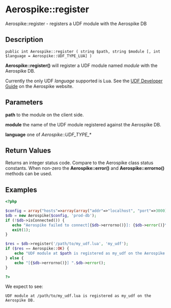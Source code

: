 
# Aerospike::register

Aerospike::register - registers a UDF module with the Aerospike DB

## Description

```
public int Aerospike::register ( string $path, string $module [, int $language = Aerospike::UDF_TYPE_LUA] )
```

**Aerospike::register()** will register a UDF module named *module* with the
Aerospike DB.

Currently the only UDF *language* supported is Lua.  See the
[UDF Developer Guide](http://www.aerospike.com/docs/udf/udf_guide.html) on the Aerospike website.

## Parameters

**path** to the module on the client side.

**module** the name of the UDF module registered against the Aerospike DB.

**language** one of *Aerospike::UDF_TYPE_\**

## Return Values

Returns an integer status code.  Compare to the Aerospike class status
constants.  When non-zero the **Aerospike::error()** and
**Aerospike::errorno()** methods can be used.

## Examples

```php
<?php

$config = array("hosts"=>array(array("addr"=>"localhost", "port"=>3000)));
$db = new Aerospike($config, 'prod-db');
if (!$db->isConnected()) {
   echo "Aerospike failed to connect[{$db->errorno()}]: {$db->error()}\n";
   exit(1);
}

$res = $db->register('/path/to/my_udf.lua', 'my_udf');
if ($res == Aerospike::OK) {
    echo "UDF module at $path is registered as my_udf on the Aerospike DB.\n";
} else {
    echo "[{$db->errorno()}] ".$db->error();
}

?>
```

We expect to see:

```
UDF module at /path/to/my_udf.lua is registered as my_udf on the Aerospike DB.
```

